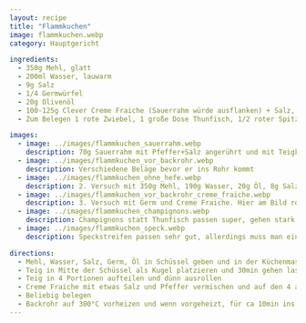```yaml
---
layout: recipe
title: "Flammkuchen"
image: flammkuchen.webp
category: Hauptgericht

ingredients:
  - 350g Mehl, glatt
  - 200ml Wasser, lauwarm
  - 9g Salz
  - 1/4 Germwürfel
  - 20g Olivenöl
  - 100-125g Clever Creme Fraiche (Sauerrahm würde ausflanken) + Salz, Pfeffer
  - Zum Belegen 1 rote Zwiebel, 1 große Dose Thunfisch, 1/2 roter Spitzpaprika, 1/2 Glas Mais

images:
  - image: ../images/flammkuchen_sauerrahm.webp
    description: 70g Sauerrahm mit Pfeffer+Salz angerührt und mit Teigkarte dünn aufgestrichen. Passt super und flankt nicht aus weil dünn
  - image: ../images/flammkuchen_vor_backrohr.webp
    description: Verschiedene Beläge bevor er ins Rohr kommt
  - image: ../images/flammkuchen_ohne_hefe.webp
    description: 2. Versuch mit 350g Mehl, 190g Wasser, 20g Öl, 8g Salz, ganzer Becher Sauerrahm - Ohne Hefe fehlt Geschmack, zuviel Sauerrahm der ausgeflankt ist, zu stark belegt, getrocknete Tomaten passen nicht. 1. Versuch war VIEL besser
  - image: ../images/flammkuchen_vor_backrohr_creme_fraiche.webp
    description: 3. Versuch mit Germ und Creme Fraiche. Hier am Bild roh. War sehr gut!
  - image: ../images/flammkuchen_champignons.webp
    description: Champignons statt Thunfisch passen super, gehen stark zusammen also nicht wundern dass man sehr viele drauflegen muss
  - image: ../images/flammkuchen_speck.webp
    description: Speckstreifen passen sehr gut, allerdings muss man einige mehr nehmen als hier (Speck geht stark zusammen)

directions:
  - Mehl, Wasser, Salz, Germ, Öl in Schüssel geben und in der Küchenmaschine kneten (7-8min) damit Teig elastisch wird
  - Teig in Mitte der Schüssel als Kugel platzieren und 30min gehen lassen
  - Teig in 4 Portionen aufteilen und dünn ausrollen
  - Creme Fraiche mit etwas Salz und Pfeffer vermischen und auf den 4 ausgerollten Teigen verteilen
  - Beliebig belegen
  - Backrohr auf 300°C vorheizen und wenn vorgeheizt, für ca 10min ins Backrohr geben (fertig wenn Rand goldbraun ist, evtl die untere noch länger drinnen lassen)
---
```

